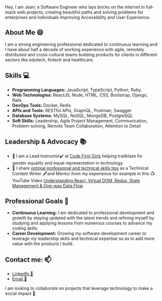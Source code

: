<!--
**KabohaJeanMark/KabohaJeanMark** is a ✨ _special_ ✨ repository because its `README.md` (this file) appears on your GitHub profile.

Here are some ideas to get you started:

- 🔭 I’m currently working on ...
- 🌱 I’m currently learning ...
- 👯 I’m looking to collaborate on ...
- 🤔 I’m looking for help with ...
- 💬 Ask me about ...
- 📫 How to reach me: ...
- 😄 Pronouns: ...
- ⚡ Fun fact: ...
- [![Top Langs](https://github-readme-stats.vercel.app/api/top-langs/?username=KabohajeanMark)](https://github.com/anuraghazra/github-readme-stats) 
![Full-Stack Web Developer](https://user-images.githubusercontent.com/44635784/110093819-31e6fa80-7dac-11eb-885a-b936272a445a.gif)
-->
Hey, I am Jean; a Software Engineer who lays bricks on the internet in full-stack web projects, creating beautiful paths and solving problems for enterprises and individuals improving Accessibility and User Experience.

## About Me 😄
I am a strong engineering professional dedicated to continuous learning and I have about half a decade of working experience with agile, remotely distributed and cross-cultural teams building products for clients in different sectors like edutech, fintech and healthcare.

## Skills :computer:
- **Programming Languages:** JavaScript, TypeScript, Python, Ruby.
- **Web Technologies:** ReactJS, Node, HTML, CSS, Bootstrap, Django, Rails 
- **DevOps Tools:** Docker, Redis  
- **APIs and Tools:** RESTful APIs, GraphQL, Postman, Swagger
- **Database Systems:** MySQL, NoSQL, MongoDB, PostgreSQL
- **Soft Skills:** Leadership, Agile Project Management, Communication, Problem-solving, Remote Team Collaboration, Attention to Detail

## Leadership & Advocacy 📚
- 🌱 I am a Lead Instructor✔️ at [Code First Girls](https://codefirstgirls.com/) helping trailblaze for gender equality and equal representation in technology.
- 🌱 I share [optimal professional and technical skills tips](https://www.microverse.org/blog-authors/kaboha-jean-mark) as a Technical Content Writer 🖋️and Mentor from my experience for example in this :tv: YouTube Video [Understanding React, Virtual DOM, Redux, State Management & One-way Data Flow](https://www.youtube.com/watch?v=E2rG5Yd_XR0&ab_channel=Microverse).

## Professional Goals 🚀
- **Continuous Learning:** I am dedicated to professional development and growth by staying updated with the latest trends and refining myself by studying and applying lessons from numerous courses to advance my coding skills.
- **Career Development:** Growing my software development career to leverage my leadership skills and technical expertise so as to add more value with the products I build.

## Contact me: 📫
- [LinkedIn 🔗](https://www.linkedin.com/in/jeanmarkkaboha/)
- [Email 📧](mailto:kabohajeanmark@gmail.com)

I am looking to collaborate on projects that leverage technology to make a social impact 🤝.


